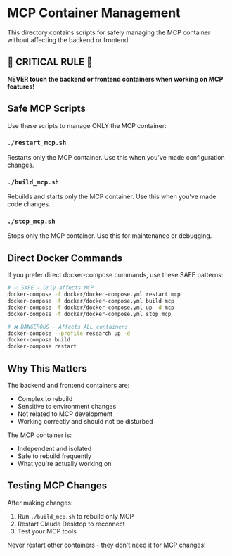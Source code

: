 # MCP Container Management

This directory contains scripts for safely managing the MCP container without affecting the backend or frontend.

## 🚨 CRITICAL RULE 🚨

**NEVER touch the backend or frontend containers when working on MCP features!**

## Safe MCP Scripts

Use these scripts to manage ONLY the MCP container:

### `./restart_mcp.sh`
Restarts only the MCP container. Use this when you've made configuration changes.

### `./build_mcp.sh`  
Rebuilds and starts only the MCP container. Use this when you've made code changes.

### `./stop_mcp.sh`
Stops only the MCP container. Use this for maintenance or debugging.

## Direct Docker Commands

If you prefer direct docker-compose commands, use these SAFE patterns:

```bash
# ✅ SAFE - Only affects MCP
docker-compose -f docker/docker-compose.yml restart mcp
docker-compose -f docker/docker-compose.yml build mcp
docker-compose -f docker/docker-compose.yml up -d mcp
docker-compose -f docker/docker-compose.yml stop mcp

# ❌ DANGEROUS - Affects ALL containers  
docker-compose --profile research up -d
docker-compose build
docker-compose restart
```

## Why This Matters

The backend and frontend containers are:
- Complex to rebuild
- Sensitive to environment changes  
- Not related to MCP development
- Working correctly and should not be disturbed

The MCP container is:
- Independent and isolated
- Safe to rebuild frequently
- What you're actually working on

## Testing MCP Changes

After making changes:
1. Run `./build_mcp.sh` to rebuild only MCP
2. Restart Claude Desktop to reconnect
3. Test your MCP tools

Never restart other containers - they don't need it for MCP changes!